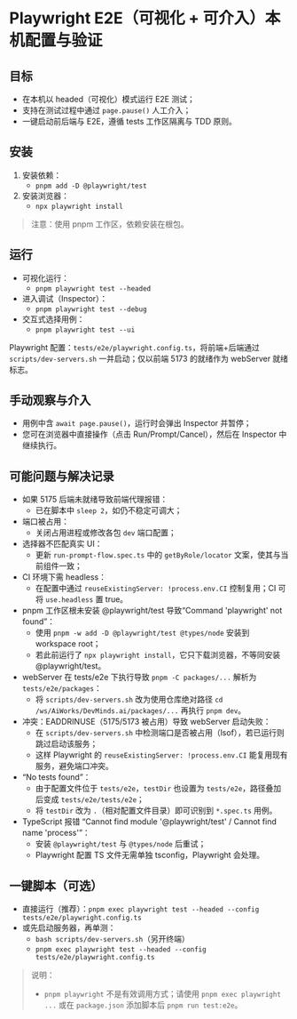 # Playwright E2E（可视化 + 可介入）本机配置与验证

## 目标

- 在本机以 headed（可视化）模式运行 E2E 测试；
- 支持在测试过程中通过 `page.pause()` 人工介入；
- 一键启动前后端与 E2E，遵循 tests 工作区隔离与 TDD 原则。

## 安装

1. 安装依赖：
   - `pnpm add -D @playwright/test`
2. 安装浏览器：
   - `npx playwright install`

> 注意：使用 pnpm 工作区，依赖安装在根包。

## 运行

- 可视化运行：
  - `pnpm playwright test --headed`
- 进入调试（Inspector）：
  - `pnpm playwright test --debug`
- 交互式选择用例：
  - `pnpm playwright test --ui`

Playwright 配置：`tests/e2e/playwright.config.ts`，将前端+后端通过 `scripts/dev-servers.sh` 一并启动；仅以前端 5173 的就绪作为 webServer 就绪标志。

## 手动观察与介入

- 用例中含 `await page.pause()`，运行时会弹出 Inspector 并暂停；
- 您可在浏览器中直接操作（点击 Run/Prompt/Cancel），然后在 Inspector 中继续执行。

## 可能问题与解决记录

- 如果 5175 后端未就绪导致前端代理报错：
  - 已在脚本中 `sleep 2`，如仍不稳定可调大；
- 端口被占用：
  - 关闭占用进程或修改各包 `dev` 端口配置；
- 选择器不匹配真实 UI：
  - 更新 `run-prompt-flow.spec.ts` 中的 `getByRole/locator` 文案，使其与当前组件一致；
- CI 环境下需 headless：
  - 在配置中通过 `reuseExistingServer: !process.env.CI` 控制复用；CI 可将 `use.headless` 置 true。
- pnpm 工作区根未安装 @playwright/test 导致“Command 'playwright' not found”：
  - 使用 `pnpm -w add -D @playwright/test @types/node` 安装到 workspace root；
  - 若此前运行了 `npx playwright install`，它只下载浏览器，不等同安装 @playwright/test。
- webServer 在 tests/e2e 下执行导致 `pnpm -C packages/...` 解析为 `tests/e2e/packages`：
  - 将 `scripts/dev-servers.sh` 改为使用仓库绝对路径 `cd /ws/AiWorks/DevMinds.ai/packages/...` 再执行 `pnpm dev`。
- 冲突：EADDRINUSE（5175/5173 被占用）导致 webServer 启动失败：
  - 在 `scripts/dev-servers.sh` 中检测端口是否被占用（lsof），若已运行则跳过启动该服务；
  - 这样 Playwright 的 `reuseExistingServer: !process.env.CI` 能复用现有服务，避免端口冲突。
- “No tests found”：
  - 由于配置文件位于 `tests/e2e`，`testDir` 也设置为 `tests/e2e`，路径叠加后变成 `tests/e2e/tests/e2e`；
  - 将 `testDir` 改为 `.`（相对配置文件目录）即可识别到 `*.spec.ts` 用例。
- TypeScript 报错 “Cannot find module '@playwright/test' / Cannot find name 'process'”：
  - 安装 `@playwright/test` 与 `@types/node` 后重试；
  - Playwright 配置 TS 文件无需单独 tsconfig，Playwright 会处理。

## 一键脚本（可选）

- 直接运行（推荐）：`pnpm exec playwright test --headed --config tests/e2e/playwright.config.ts`
- 或先启动服务器，再单测：
  - `bash scripts/dev-servers.sh`（另开终端）
  - `pnpm exec playwright test --headed --config tests/e2e/playwright.config.ts`

> 说明：
>
> - `pnpm playwright` 不是有效调用方式；请使用 `pnpm exec playwright ...` 或在 `package.json` 添加脚本后 `pnpm run test:e2e`。
